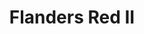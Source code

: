 ---
title: Flanders Red II
bjcp_cat: Flanders Brown Ale/Oud Bruin (17 C)
brew_date: March 15, 2020
type: homebrew_recipe
short_description: 
page_url: /recipes/Flanders_Red_II.html
---